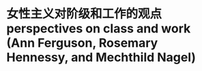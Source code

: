 # 女性主义对阶级和工作的观点 perspectives on class and work (Ann Ferguson, Rosemary Hennessy, and Mechthild Nagel)

